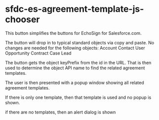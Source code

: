 # sfdc-es-agreement-template-js-chooser

This button simplifies the buttons for EchoSign for Salesforce.com.

The button will drop in to typical standard objects via copy and paste. No changes are needed for the following objects:
Account
Contact
User
Opportunity
Contract
Case
Lead

The button gets the object keyPrefix from the id in the URL. 
That is then used to determine the object API name to find the related agreement templates.

The user is then presented with a popup window showing all related agreement templates.

If there is only one template, then that template is used and no popup is shown.

if there are no templates, then an alert dialog is shown
